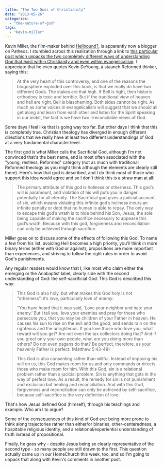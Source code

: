 ```yaml
---
title: "The Two Gods of Christianity"
date: "2013-05-26"
categories: 
  - "the-nature-of-god"
tags: 
  - "kevin-miller"
---
```


Kevin Miller, the film-maker behind [Hellbound?](http://anabaptistredux.com/hellbound/ "Hellbound?"), is apparently now a blogger on Patheos. I stumbled across this realization through a link to [this particular post which unpacks the two completely different ways of understanding God that exist within Christianity and even within evangelicalism](http://www.patheos.com/blogs/hellbound/2013/05/christ-or-antichrist/ "Christ or antichrist?"). I appreciate that he even quotes Kevin DeYoung, a staunch Reformed thinker, saying this:

> At the very heart of this controversy, and one of the reasons the blogosphere exploded over this book, is that we really do have two different Gods. The stakes are that high. If Bell is right, then historic orthodoxy is toxic and terrible. But if the traditional view of heaven and hell are right, Bell is blaspheming. Both sides cannot be right. As much as some voices in evangelicalism will suggest that we should all get along and learn from each other and listen for the Spirit speaking in our midst, the fact is we have two irreconcilable views of God.

<!--more-->Some days I feel like that is going way too far. But other days I think that this is completely true. Christian theology has diverged in enough different directions that we really have at least two different understandings of God at a very fundamental character level.

The first god is what Miller calls the Sacrificial God, although I'm not convinced that's the best name, and is most often associated with the "young, restless, Reformed" category (not as much with traditional Reformed theology as you might think although the elements are clearly still there). Here's how that god is described, and I do think most of those who support this idea would agree and so I don't think this is a straw man at all:

> The primary attribute of this god is holiness or otherness. This god’s will is paramount, and violation of his will puts you in danger potentially for all eternity. The Sacrificial god gives a judicial account of sin, which means violating this infinite god’s holiness incurs an infinite penalty or debt that no human is able to repay. The only way to escape this god’s wrath is to hide behind his Son, Jesus, the sole being capable of making the sacrifice necessary to appease this god’s wrath. Because with this god, forgiveness and reconciliation can only be achieved through sacrifice.

Miller goes on to discuss some of the effects of following this God. To name a few from his list, avoiding Hell becomes a high priority, you'll think in more binary terms (either with God or against), propositions are more important than experiences, and striving to follow the right rules in order to avoid God's punishments.

Any regular readers would know that I, like most who claim either the emerging or the Anabaptist label, clearly side with the second understanding of God: the self-sacrificial God. This God is described this way:

> This God is also holy, but what makes this God holy is not “otherness”; it’s love, particularly love of enemy:
> 
> “You have heard that it was said, ‘Love your neighbor and hate your enemy.’ But I tell you, love your enemies and pray for those who persecute you, that you may be children of your Father in heaven. He causes his sun to rise on the evil and the good, and sends rain on the righteous and the unrighteous. If you love those who love you, what reward will you get? Are not even the tax collectors doing that? And if you greet only your own people, what are you doing more than others? Do not even pagans do that? Be perfect, therefore, as your heavenly Father is perfect. (Matthew 5:43-48)
> 
> This God is also consenting rather than willful. Instead of imposing his will on us, this God makes room for us and only commands or directs those who make room for him. With this God, sin is a relational problem rather than a judicial problem. Sin is anything that gets in the way of perfect love. As a result, the remedy for sin is not punishment and exclusion but healing and reconciliation. And with this God, forgiveness and reconciliation can only be achieved by self-sacrifice, because self-sacrifice is the very definition of love.

That's how Jesus defined God (himself), through his teachings and example. Who am I to argue?

Some of the consequences of this kind of God are: being more prone to think along trajectories rather than either/or binaries, other-centeredness, a hospitable religious identity, and a relational/experiential understanding of truth instead of propositional.

Finally, he goes why - despite Jesus being so clearly representative of the second type - so many people are still drawn to the first. This question actually came up in our HomeChurch this week, too, and so I'm going to unpack that along with Kevin's comments in another post.
